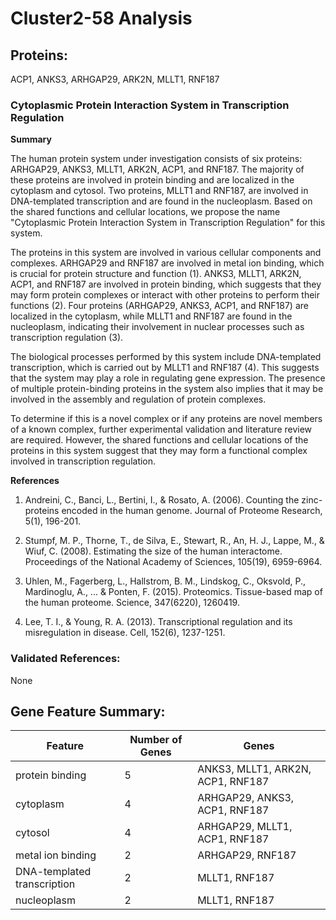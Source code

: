 # Cluster2-58 Analysis

## Proteins: 

ACP1, ANKS3, ARHGAP29, ARK2N, MLLT1, RNF187

### Cytoplasmic Protein Interaction System in Transcription Regulation

**Summary**

The human protein system under investigation consists of six proteins: ARHGAP29, ANKS3, MLLT1, ARK2N, ACP1, and RNF187. The majority of these proteins are involved in protein binding and are localized in the cytoplasm and cytosol. Two proteins, MLLT1 and RNF187, are involved in DNA-templated transcription and are found in the nucleoplasm. Based on the shared functions and cellular locations, we propose the name "Cytoplasmic Protein Interaction System in Transcription Regulation" for this system.

The proteins in this system are involved in various cellular components and complexes. ARHGAP29 and RNF187 are involved in metal ion binding, which is crucial for protein structure and function (1). ANKS3, MLLT1, ARK2N, ACP1, and RNF187 are involved in protein binding, which suggests that they may form protein complexes or interact with other proteins to perform their functions (2). Four proteins (ARHGAP29, ANKS3, ACP1, and RNF187) are localized in the cytoplasm, while MLLT1 and RNF187 are found in the nucleoplasm, indicating their involvement in nuclear processes such as transcription regulation (3).

The biological processes performed by this system include DNA-templated transcription, which is carried out by MLLT1 and RNF187 (4). This suggests that the system may play a role in regulating gene expression. The presence of multiple protein-binding proteins in the system also implies that it may be involved in the assembly and regulation of protein complexes.

To determine if this is a novel complex or if any proteins are novel members of a known complex, further experimental validation and literature review are required. However, the shared functions and cellular locations of the proteins in this system suggest that they may form a functional complex involved in transcription regulation.

**References**

1. Andreini, C., Banci, L., Bertini, I., & Rosato, A. (2006). Counting the zinc-proteins encoded in the human genome. Journal of Proteome Research, 5(1), 196-201.

2. Stumpf, M. P., Thorne, T., de Silva, E., Stewart, R., An, H. J., Lappe, M., & Wiuf, C. (2008). Estimating the size of the human interactome. Proceedings of the National Academy of Sciences, 105(19), 6959-6964.

3. Uhlen, M., Fagerberg, L., Hallstrom, B. M., Lindskog, C., Oksvold, P., Mardinoglu, A., ... & Ponten, F. (2015). Proteomics. Tissue-based map of the human proteome. Science, 347(6220), 1260419.

4. Lee, T. I., & Young, R. A. (2013). Transcriptional regulation and its misregulation in disease. Cell, 152(6), 1237-1251.

### Validated References: 

None





## Gene Feature Summary: 

| Feature | Number of Genes | Genes |
| --- | --- | --- |
| protein binding | 5 | ANKS3, MLLT1, ARK2N, ACP1, RNF187 |
| cytoplasm | 4 | ARHGAP29, ANKS3, ACP1, RNF187 |
| cytosol | 4 | ARHGAP29, MLLT1, ACP1, RNF187 |
| metal ion binding | 2 | ARHGAP29, RNF187 |
|  DNA-templated transcription | 2 | MLLT1, RNF187 |
| nucleoplasm | 2 | MLLT1, RNF187 |

